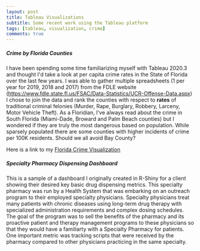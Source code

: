 ```yaml
---
layout: post
title: Tableau Visualizations
subtitle: Some recent work using the Tableau platform
tags: [tableau, visualization, crime]
comments: true
---
```


##### Crime by Florida Counties
I have been spending some time familiarizing myself with Tableau 2020.3 and thought I'd take a look at per capita crime rates in the State of Florida over the last few years.  I was able to gather multiple spreadsheets (1 per year for 2019, 2018 and 2017) from the FDLE website (https://www.fdle.state.fl.us/FSAC/Data-Statistics/UCR-Offense-Data.aspx) I chose to join the data and rank the counties with respect to **rates** of traditional criminal felonies (Murder, Rape, Burglary, Robbery, Larceny, Motor Vehicle Theft). As a Floridian, I've always read about the crime in South Florida (Miami-Dade, Broward and Palm Beach counties) but I wondered if they are truly the most dangerous based on population. While sparsely populated there are some counties with higher incidents of crime per 100K residents. Should we all avoid Bay County? 

Here is a link to my [Florida Crime Visualization](http://CuriosityData.com/CrimeMap.html)

##### Specialty Pharmacy Dispensing Dashboard
This is a sample of a dashboard I originally created in R-Shiny for a client showing their desired key basic drug dispensing metrics. This specialty pharmacy was run by a Health System that was embarking on an outreach program to their employed specialty physicians. Specialty physicians treat many patients with chronic diseases using long-term drug therapy with specialized administration requirements and complex dosing schedules. The goal of the program was to sell the benefits of the pharmacy and its proactive patient and therapy management programs to these physicians so that they would have a familiarty with a Specialty Pharmacy for patients. 
One important metric was tracking scripts that were received by the pharmacy compared to other physicians practicing in the same specialty. 

